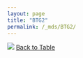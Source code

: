```yaml
---
layout: page
title: "BTG2"
permalink: /_mds/BTG2/
---
```


![](../../alns_9.28.22/aln_5HSAA011301_0.973.png?raw=true
)
[Back to Table](../../display)
